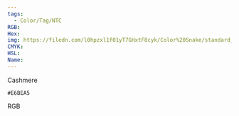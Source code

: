 ```yaml
---
tags:
  - Color/Tag/NTC
RGB:
Hex:
img: https://filedn.com/l0hpzxl1f01yT7GHxtF8cyk/Color%20Snake/standard_csv_to_svg/%23/E6BEA5.svg
CMYK:
HSL:
Name:
---
```

Cashmere
```palette
#E6BEA5
```
RGB
